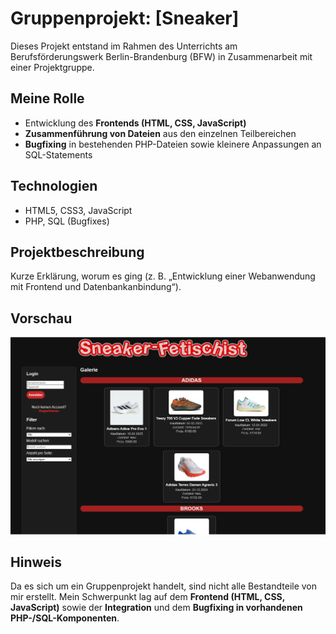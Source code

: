 # Gruppenprojekt: [Sneaker]

Dieses Projekt entstand im Rahmen des Unterrichts am Berufsförderungswerk Berlin-Brandenburg (BFW) in Zusammenarbeit mit einer Projektgruppe.  

## Meine Rolle
- Entwicklung des **Frontends (HTML, CSS, JavaScript)**  
- **Zusammenführung von Dateien** aus den einzelnen Teilbereichen  
- **Bugfixing** in bestehenden PHP-Dateien sowie kleinere Anpassungen an SQL-Statements  

## Technologien
- HTML5, CSS3, JavaScript  
- PHP, SQL (Bugfixes)  

## Projektbeschreibung
Kurze Erklärung, worum es ging (z. B. „Entwicklung einer Webanwendung mit Frontend und Datenbankanbindung“).  

## Vorschau
![Screenshot](images/screenshot.png) 

## Hinweis
Da es sich um ein Gruppenprojekt handelt, sind nicht alle Bestandteile von mir erstellt. Mein Schwerpunkt lag auf dem **Frontend (HTML, CSS, JavaScript)** sowie der **Integration** und dem **Bugfixing in vorhandenen PHP-/SQL-Komponenten**.
